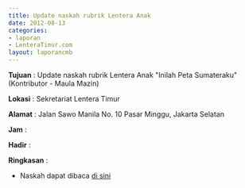 ```yaml
---
title: Update naskah rubrik Lentera Anak
date: 2012-08-13
categories:
- laporan
- LenteraTimur.com
layout: laporancmb
---
```



**Tujuan** : Update naskah rubrik Lentera Anak "Inilah Peta Sumateraku" (Kontributor - Maula Mazin)

**Lokasi** : Sekretariat Lentera Timur 

**Alamat** : Jalan Sawo Manila No. 10 Pasar Minggu, Jakarta Selatan

**Jam** : 

**Hadir** :  


**Ringkasan** : 
* Naskah dapat dibaca [di sini](http://www.lenteratimur.com/2012/08/inilah-peta-sumateraku/)
